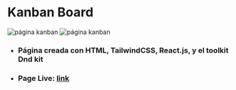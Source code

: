 # Kanban Board

![página kanban](https://i.postimg.cc/9M1Mr5Pc/Kanban-Board-Light.png "página en light mode")
![página kanban](https://i.postimg.cc/JnR0r4kT/Kanban-Board-dark.png "página en dark mode")

- ### Página creada con **HTML**, **TailwindCSS**, **React.js**, y el toolkit Dnd kit

- ### Page Live: [**link**](https://kanban-board-practice.netlify.app/)